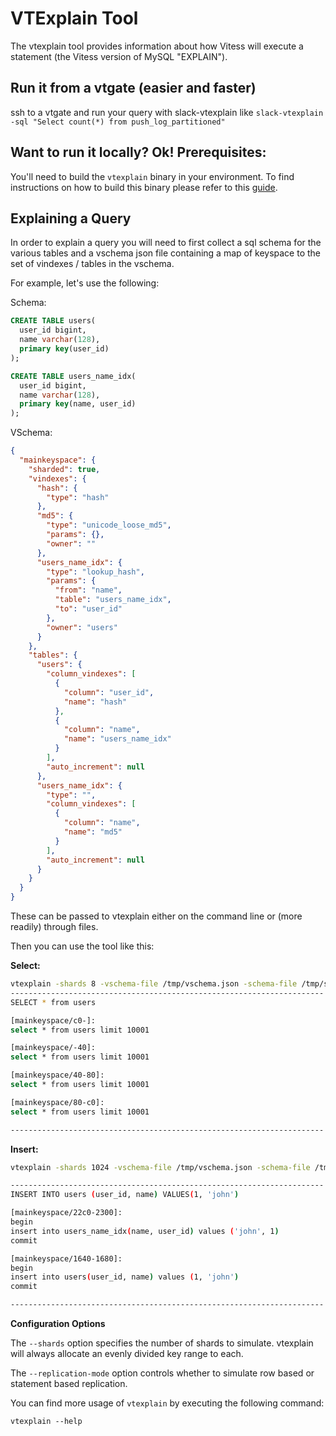 # VTExplain Tool

The vtexplain tool provides information about how Vitess will execute a statement (the Vitess version of MySQL "EXPLAIN").

## Run it from a vtgate (easier and faster)
ssh to a vtgate and run your query with slack-vtexplain like `slack-vtexplain -sql "Select count(*) from push_log_partitioned"`

## Want to run it locally?  Ok! Prerequisites:

You'll need to build the `vtexplain` binary in your environment.
To find instructions on how to build this binary please refer to this [guide](http://vitess.io/getting-started/local-instance.html#manual-build). 

## Explaining a Query

In order to explain a query you will need to first collect a sql schema for the various tables and a vschema json file containing a map of keyspace to the set of vindexes / tables in the vschema.

For example, let's use the following:

Schema:

```SQL
CREATE TABLE users(
  user_id bigint,
  name varchar(128),
  primary key(user_id)
);

CREATE TABLE users_name_idx(
  user_id bigint,
  name varchar(128),
  primary key(name, user_id)
);
```

VSchema:

```json
{
  "mainkeyspace": {
    "sharded": true,
    "vindexes": {
      "hash": {
        "type": "hash"
      },
      "md5": {
        "type": "unicode_loose_md5",
        "params": {},
        "owner": ""
      },
      "users_name_idx": {
        "type": "lookup_hash",
        "params": {
          "from": "name",
          "table": "users_name_idx",
          "to": "user_id"
        },
        "owner": "users"
      }
    },
    "tables": {
      "users": {
        "column_vindexes": [
          {
            "column": "user_id",
            "name": "hash"
          },
          {
            "column": "name",
            "name": "users_name_idx"
          }
        ],
        "auto_increment": null
      },
      "users_name_idx": {
        "type": "",
        "column_vindexes": [
          {
            "column": "name",
            "name": "md5"
          }
        ],
        "auto_increment": null
      }
    }
  }
}
```

These can be passed to vtexplain either on the command line or (more readily) through files.

Then you can use the tool like this:

**Select:**

```bash
vtexplain -shards 8 -vschema-file /tmp/vschema.json -schema-file /tmp/schema.sql -replication-mode "ROW" -output-mode text -sql "SELECT * from users"
----------------------------------------------------------------------
SELECT * from users

[mainkeyspace/c0-]:
select * from users limit 10001

[mainkeyspace/-40]:
select * from users limit 10001

[mainkeyspace/40-80]:
select * from users limit 10001

[mainkeyspace/80-c0]:
select * from users limit 10001

----------------------------------------------------------------------
```

**Insert:**

```bash
vtexplain -shards 1024 -vschema-file /tmp/vschema.json -schema-file /tmp/schema.sql -replication-mode "ROW" -output-mode text -sql "INSERT INTO users (user_id, name) VALUES(1, 'john')"

----------------------------------------------------------------------
INSERT INTO users (user_id, name) VALUES(1, 'john')

[mainkeyspace/22c0-2300]:
begin
insert into users_name_idx(name, user_id) values ('john', 1)
commit

[mainkeyspace/1640-1680]:
begin
insert into users(user_id, name) values (1, 'john')
commit

----------------------------------------------------------------------
```

**Configuration Options**

The `--shards` option specifies the number of shards to simulate. vtexplain will always allocate an evenly divided key range to each.

The `--replication-mode` option controls whether to simulate row based or statement based replication.

You can find more usage of `vtexplain` by executing the following command: 

```
vtexplain --help 
```
